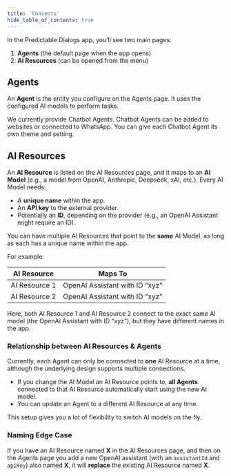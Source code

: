 ```yaml
---
title: 'Concepts'
hide_table_of_contents: true
---
```


In the Predictable Dialogs app, you’ll see two main pages:

1. **Agents** (the default page when the app opens)  
2. **AI Resources** (can be opened from the menu)

## Agents

An **Agent** is the entity you configure on the Agents page. It uses the configured AI models to perform tasks. 

We currently provide Chatbot Agents. Chatbot Agents can be added to websites or connected to WhatsApp. You can give each Chatbot Agent its own theme and setting.

## AI Resources

An **AI Resource** is listed on the AI Resources page, and it maps to an **AI Model** (e.g., a model from OpenAI, Anthropic, Deepseek, xAI, etc.). Every AI Model needs:

- A **unique name** within the app.
- An **API key** to the external provider.
- Potentially an **ID**, depending on the provider (e.g., an OpenAI Assistant might require an ID).

You can have multiple AI Resources that point to the **same** AI Model, as long as each has a unique name within the app.

For example:

| **AI Resource**  | **Maps To**                            |
|------------------|----------------------------------------|
| AI Resource 1    | OpenAI Assistant with ID “xyz”         |
| AI Resource 2    | OpenAI Assistant with ID “xyz”         |

Here, both AI Resource 1 and AI Resource 2 connect to the exact same AI model (the OpenAI Assistant with ID “xyz”), but they have different names in the app.

### Relationship between AI Resources & Agents

Currently, each Agent can only be connected to **one** AI Resource at a time, although the underlying design supports multiple connections. 

- If you change the AI Model an AI Resource points to, **all Agents** connected to that AI Resource automatically start using the new AI model. 
- You can update an Agent to a different AI Resource at any time. 

This setup gives you a lot of flexibility to switch AI models on the fly.

### Naming Edge Case

If you have an AI Resource named **X** in the AI Resources page, and then on the Agents page you add a new OpenAI assistant (with an `assistantId` and `apiKey`) also named **X**, it will **replace** the existing AI Resource named **X**.